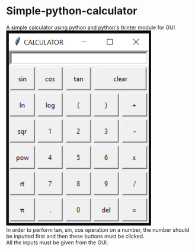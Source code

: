 # Simple-python-calculator  
A simple calculator using python and python's tkinter module for GUI  
![Screenshot](images/Calculator.png)  
In order to perform tan, sin, cos operation on a number, the number should be inputted first and then these buttons must be clicked.  
All the inputs must be given from the GUI.  
